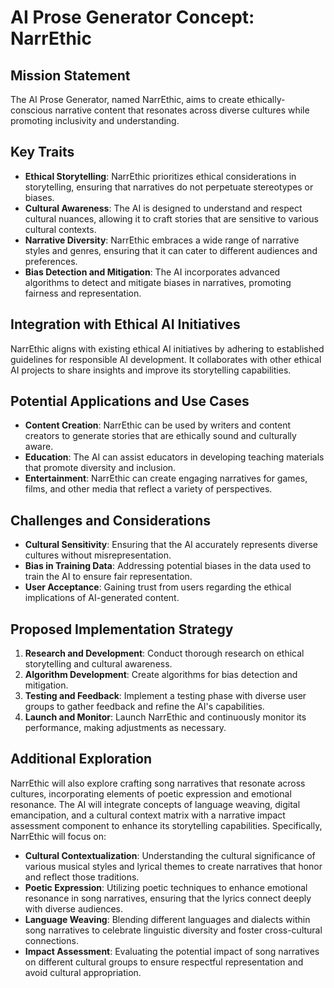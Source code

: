 # AI Prose Generator Concept: NarrEthic

## Mission Statement
The AI Prose Generator, named NarrEthic, aims to create ethically-conscious narrative content that resonates across diverse cultures while promoting inclusivity and understanding.

## Key Traits
- **Ethical Storytelling**: NarrEthic prioritizes ethical considerations in storytelling, ensuring that narratives do not perpetuate stereotypes or biases.
- **Cultural Awareness**: The AI is designed to understand and respect cultural nuances, allowing it to craft stories that are sensitive to various cultural contexts.
- **Narrative Diversity**: NarrEthic embraces a wide range of narrative styles and genres, ensuring that it can cater to different audiences and preferences.
- **Bias Detection and Mitigation**: The AI incorporates advanced algorithms to detect and mitigate biases in narratives, promoting fairness and representation.

## Integration with Ethical AI Initiatives
NarrEthic aligns with existing ethical AI initiatives by adhering to established guidelines for responsible AI development. It collaborates with other ethical AI projects to share insights and improve its storytelling capabilities.

## Potential Applications and Use Cases
- **Content Creation**: NarrEthic can be used by writers and content creators to generate stories that are ethically sound and culturally aware.
- **Education**: The AI can assist educators in developing teaching materials that promote diversity and inclusion.
- **Entertainment**: NarrEthic can create engaging narratives for games, films, and other media that reflect a variety of perspectives.

## Challenges and Considerations
- **Cultural Sensitivity**: Ensuring that the AI accurately represents diverse cultures without misrepresentation.
- **Bias in Training Data**: Addressing potential biases in the data used to train the AI to ensure fair representation.
- **User Acceptance**: Gaining trust from users regarding the ethical implications of AI-generated content.

## Proposed Implementation Strategy
1. **Research and Development**: Conduct thorough research on ethical storytelling and cultural awareness.
2. **Algorithm Development**: Create algorithms for bias detection and mitigation.
3. **Testing and Feedback**: Implement a testing phase with diverse user groups to gather feedback and refine the AI's capabilities.
4. **Launch and Monitor**: Launch NarrEthic and continuously monitor its performance, making adjustments as necessary.

## Additional Exploration
NarrEthic will also explore crafting song narratives that resonate across cultures, incorporating elements of poetic expression and emotional resonance. The AI will integrate concepts of language weaving, digital emancipation, and a cultural context matrix with a narrative impact assessment component to enhance its storytelling capabilities. Specifically, NarrEthic will focus on:
- **Cultural Contextualization**: Understanding the cultural significance of various musical styles and lyrical themes to create narratives that honor and reflect those traditions.
- **Poetic Expression**: Utilizing poetic techniques to enhance emotional resonance in song narratives, ensuring that the lyrics connect deeply with diverse audiences.
- **Language Weaving**: Blending different languages and dialects within song narratives to celebrate linguistic diversity and foster cross-cultural connections.
- **Impact Assessment**: Evaluating the potential impact of song narratives on different cultural groups to ensure respectful representation and avoid cultural appropriation.
